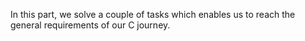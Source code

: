 In this part, we solve a couple of tasks which enables us to reach the general requirements of our C journey.
